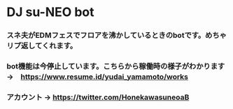 # DJ su-NEO bot

### スネ夫がEDMフェスでフロアを沸かしているときのbotです。めちゃリプ返してくれます。
### bot機能は今停止しています。こちらから稼働時の様子がわかります　→　https://www.resume.id/yudai_yamamoto/works
### アカウント → https://twitter.com/HonekawasuneoaB
